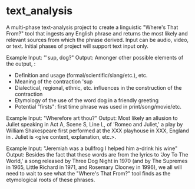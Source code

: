 # text_analysis

A multi-phase text-analysis project to create a linguistic "Where's That From?" tool that ingests any English phrase and returns the most likely and relevant sources from which the phrase derived. Input can be audio, video, or text. Initial phases of project will support text input only.

Example
Input: "'sup, dog?"
Output: Amonger other possible elements of the output, :
 - Definition and usage (formal/scientific/slang/etc.), etc.
 - Meaning of the contraction 'sup
 - Dialectical, regional, ethnic, etc. influences in the construction of the contraction
 - Etymology of the use of the word dog in a friendly greeting
 - Potential "firsts": first time phrase was used in print/song/movie/etc.
 
Example
Input: "Wherefore art thou?"
Output: Most likely an allusion to Juliet speaking in Act A, Scene S, Line L, of 'Romeo and Juliet,' a play by William Shakespeare first performed at the XXX playhouse in XXX, England in <date>. Juliet is <give context, explanation, etc.>.

Example
Input: "Jeremiah was a bullfrog I helped him a-drink his wine"
Output: Besides the fact that these words are from the lyrics to 'Joy To The World,' a song released by Three Dog Night in 1970 (and by The Supremes in 1965, Little Richard in 1971, and Rosemary Clooney in 1996), we all will need to wait to see what the "Where's That From?" tool finds as the etymological roots of these phrases.

